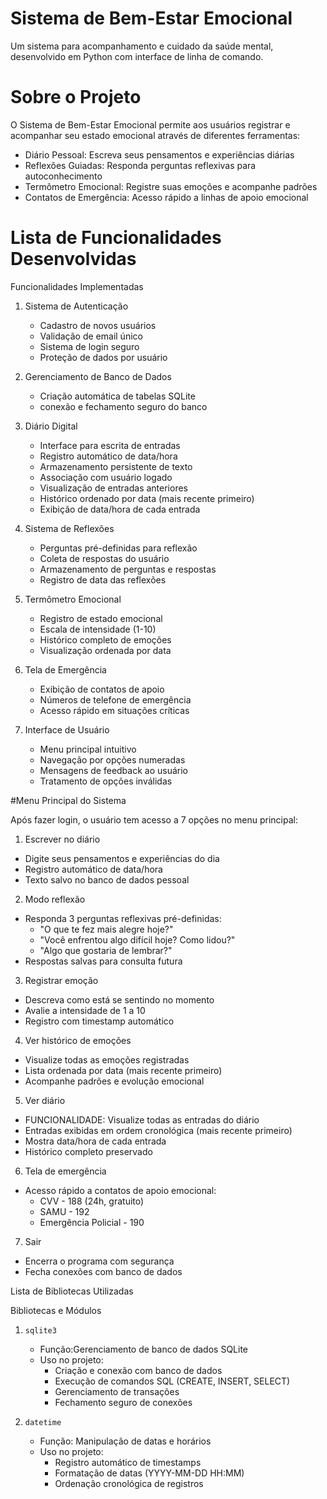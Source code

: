 # Sistema de Bem-Estar Emocional

Um sistema para acompanhamento e cuidado da saúde mental, desenvolvido em Python com interface de linha de comando.

#  Sobre o Projeto

O Sistema de Bem-Estar Emocional permite aos usuários registrar e acompanhar seu estado emocional através de diferentes ferramentas:

- Diário Pessoal: Escreva seus pensamentos e experiências diárias
- Reflexões Guiadas: Responda perguntas reflexivas para autoconhecimento
- Termômetro Emocional: Registre suas emoções e acompanhe padrões
- Contatos de Emergência: Acesso rápido a linhas de apoio emocional

# Lista de Funcionalidades Desenvolvidas

Funcionalidades Implementadas

1. Sistema de Autenticação
   - Cadastro de novos usuários
   - Validação de email único
   - Sistema de login seguro
   - Proteção de dados por usuário

2. Gerenciamento de Banco de Dados
   - Criação automática de tabelas SQLite
   - conexão e fechamento seguro do banco

3. Diário Digital
   - Interface para escrita de entradas
   - Registro automático de data/hora
   - Armazenamento persistente de texto
   - Associação com usuário logado
   - Visualização de entradas anteriores
   - Histórico ordenado por data (mais recente primeiro)
   - Exibição de data/hora de cada entrada

4. Sistema de Reflexões
   - Perguntas pré-definidas para reflexão
   - Coleta de respostas do usuário
   - Armazenamento de perguntas e respostas
   - Registro de data das reflexões

5. Termômetro Emocional
   - Registro de estado emocional
   - Escala de intensidade (1-10)
   - Histórico completo de emoções
   - Visualização ordenada por data

6. Tela de Emergência
   - Exibição de contatos de apoio
   - Números de telefone de emergência
   - Acesso rápido em situações críticas

7. Interface de Usuário
   - Menu principal intuitivo
   - Navegação por opções numeradas
   - Mensagens de feedback ao usuário
   - Tratamento de opções inválidas

#Menu Principal do Sistema

Após fazer login, o usuário tem acesso a 7 opções no menu principal:

1. Escrever no diário
- Digite seus pensamentos e experiências do dia
- Registro automático de data/hora
- Texto salvo no banco de dados pessoal

2. Modo reflexão
- Responda 3 perguntas reflexivas pré-definidas:
  - "O que te fez mais alegre hoje?"
  - "Você enfrentou algo difícil hoje? Como lidou?"
  - "Algo que gostaria de lembrar?"
- Respostas salvas para consulta futura

3. Registrar emoção
- Descreva como está se sentindo no momento
- Avalie a intensidade de 1 a 10
- Registro com timestamp automático

4. Ver histórico de emoções
- Visualize todas as emoções registradas
- Lista ordenada por data (mais recente primeiro)
- Acompanhe padrões e evolução emocional

5. Ver diário
- FUNCIONALIDADE: Visualize todas as entradas do diário
- Entradas exibidas em ordem cronológica (mais recente primeiro)
- Mostra data/hora de cada entrada
- Histórico completo preservado

6. Tela de emergência
- Acesso rápido a contatos de apoio emocional:
  - CVV - 188 (24h, gratuito)
  - SAMU - 192
  - Emergência Policial - 190

7. Sair
- Encerra o programa com segurança
- Fecha conexões com banco de dados

Lista de Bibliotecas Utilizadas
 
Bibliotecas e Módulos
1. `sqlite3`
   - Função:Gerenciamento de banco de dados SQLite
   - Uso no projeto:
     - Criação e conexão com banco de dados
     - Execução de comandos SQL (CREATE, INSERT, SELECT)
     - Gerenciamento de transações
     - Fechamento seguro de conexões

2. `datetime`
   - Função: Manipulação de datas e horários
   - Uso no projeto:
     - Registro automático de timestamps
     - Formatação de datas (YYYY-MM-DD HH:MM)
     - Ordenação cronológica de registros
    





